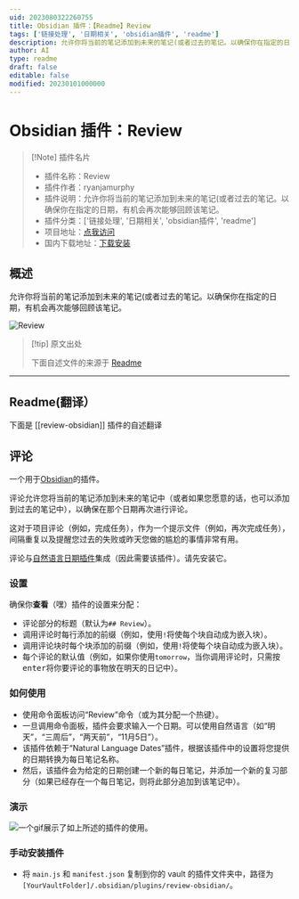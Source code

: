 ```yaml
---
uid: 2023080322260755
title: Obsidian 插件：【Readme】Review
tags: ['链接处理', '日期相关', 'obsidian插件', 'readme']
description: 允许你将当前的笔记添加到未来的笔记(或者过去的笔记。以确保你在指定的日期，有机会再次能够回顾该笔记。
author: AI
type: readme
draft: false
editable: false
modified: 20230101000000
---
```


# Obsidian 插件：Review

> [!Note] 插件名片
> - 插件名称：Review
> - 插件作者：ryanjamurphy
> - 插件说明：允许你将当前的笔记添加到未来的笔记(或者过去的笔记。以确保你在指定的日期，有机会再次能够回顾该笔记。
> - 插件分类：['链接处理', '日期相关', 'obsidian插件', 'readme']
> - 项目地址：[点我访问](https://github.com/ryanjamurphy/review-obsidian)
> - 国内下载地址：[下载安装](https://pkmer.cn/products/plugin/pluginMarket/?review-obsidian)

## 概述

允许你将当前的笔记添加到未来的笔记(或者过去的笔记。以确保你在指定的日期，有机会再次能够回顾该笔记。

![Review](https://cdn.pkmer.cn/covers/review-obsidian_new.gif!pkmer)

> [!tip] 原文出处
> 
>下面自述文件的来源于 [Readme](https://ghproxy.net/https://raw.githubusercontent.com/ryanjamurphy/review-obsidian/master/README.md)
> 

---

## Readme(翻译）

下面是 [[review-obsidian]] 插件的自述翻译


## 评论

一个用于[Obsidian](https://obsidian.md)的插件。

评论允许您将当前的笔记添加到未来的笔记中（或者如果您愿意的话，也可以添加到过去的笔记中），以确保在那个日期再次进行评论。

这对于项目评论（例如，完成任务），作为一个提示文件（例如，再次完成任务），间隔重复以及提醒您过去的失败或昨天您做的尴尬的事情非常有用。

评论与[自然语言日期插件](https://github.com/argenos/nldates-obsidian)集成（因此需要该插件）。请先安装它。

### 设置
确保你**查看**（嘿）插件的设置来分配：
- 评论部分的标题（默认为`## Review`）。
- 调用评论时每行添加的前缀（例如，使用`!`将使每个块自动成为嵌入块）。
- 调用评论块时每个块添加的前缀（例如，使用`!`将使每个块自动成为嵌入块）。
- 每个评论的默认值（例如，如果你使用`tomorrow`，当你调用评论时，只需按<kbd>enter</kbd>将你要评论的事物放在明天的日记中）。

### 如何使用

- 使用命令面板访问“Review”命令（或为其分配一个热键）。
- 一旦调用命令面板，插件会要求输入一个日期。可以使用自然语言（如“明天”，“三周后”，“两天前”，“11月5日”）。
- 该插件依赖于“Natural Language Dates”插件，根据该插件中的设置将您提供的日期转换为每日笔记名称。
- 然后，该插件会为给定的日期创建一个新的每日笔记，并添加一个新的复习部分（如果已经存在一个每日笔记，则将此部分追加到该笔记中）。

### 演示
![一个gif展示了如上所述的插件的使用。](https://i.imgur.com/9AqrSKy.gif)

### 手动安装插件

- 将 `main.js` 和 `manifest.json` 复制到你的 vault 的插件文件夹中，路径为 `[YourVaultFolder]/.obsidian/plugins/review-obsidian/`。



